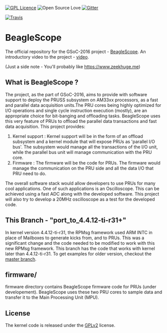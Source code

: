 [![GPL Licence](https://badges.frapsoft.com/os/gpl/gpl-150x33.png?v=102)](https://opensource.org/licenses/GPL-2.0/) 
![Open Source Love](https://badges.frapsoft.com/os/v1/open-source-150x25.png?v=102)
[![Gitter](https://badges.gitter.im/beagleboard/beagle-gsoc.svg)](https://gitter.im/beagleboard/beagle-gsoc?utm_source=badge&utm_medium=badge&utm_campaign=pr-badge)

[![Travis](https://travis-ci.org/ZeekHuge/BeagleScope.svg)](https://travis-ci.org/ZeekHuge/BeagleScope)

    

# BeagleScope
The official repository for the GSoC-2016 project - [BeagleScope](https://zeekhuge.github.io/beaglescope.html). An introductory video to the project - [video](https://youtu.be/tdanTRSmq4E).

(Just a side note - You'll probably like https://www.zeekhuge.me)

## What is BeagleScope ?
The project, as the part of GSoC-2016, aims to provide with software support to deploy the PRUSS subsystem on AM33xx processors, as a fast and parallel data acquisition units.The PRU cores being highly optimized for I/O operations and single cycle instruction execution (mostly), are an appropriate choice for bit-banging and offloading tasks. BeagleScope uses this very feature of PRUs to offload the parallel data transactions and fast data acquisition. This project provides:

1. Kernel support :	Kernel support will be in the form of an offload subsystem and a kernel module that will expose PRUs as 'parallel I/O bus'. The subsystem would manage all the transactions of the I/O unit, while the parallel bus unit will manage communication with the PRU core.
2. Firmware : The firmware will be the code for PRUs. The firmware would manage the communication on the PRU side and all the data I/O that PRU need to do. 

The overall software stack would allow developers to use PRUs for many cool applications. One of such applications is an Oscilloscope. This can be achieved using a fast ADC along with the developed software. This project will also try to develop a 20MHz oscilloscope as a test for the developed code. 

## This Branch - "port_to_4.4.12-ti-r31+" 
In kernel version 4.4.12-ti-r31, the RPMsg framework used ARM INTC in place of Mailboxes to generate kicks from, and to PRUs. This was a significant change and the code needed to be modified to work with this new RPMsg framework.
This branch has the code that works with kernel later than 4.4.12-ti-r31. To get examples for older version, checkout the [master branch](https://github.com/ZeekHuge/BeagleScope/tree/master).

## firmware/
firmware directory contains BeagleScope firmware code for PRUs (under developement).
BeagleScope uses these two PRU cores to sample data and transfer it to the Main Processing Unit (MPU).


## License
The kernel code is released under the [GPLv2](https://opensource.org/licenses/GPL-2.0/) license.

